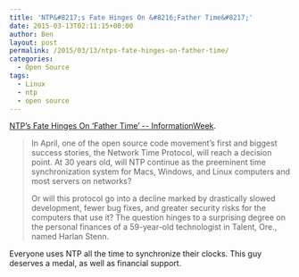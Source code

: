 ```yaml
---
title: 'NTP&#8217;s Fate Hinges On &#8216;Father Time&#8217;'
date: 2015-03-13T02:11:15+00:00
author: Ben
layout: post
permalink: /2015/03/13/ntps-fate-hinges-on-father-time/
categories:
  - Open Source
tags:
  - Linux
  - ntp
  - open source
---
```

[NTP&#8217;s Fate Hinges On &#8216;Father Time&#8217; -- InformationWeek](http://www.informationweek.com/it-life/ntps-fate-hinges-on-father-time/d/d-id/1319432?page_number=1).

> In April, one of the open source code movement&#8217;s first and biggest success stories, the Network Time Protocol, will reach a decision point. At 30 years old, will NTP continue as the preeminent time synchronization system for Macs, Windows, and Linux computers and most servers on networks?
> 
> Or will this protocol go into a decline marked by drastically slowed development, fewer bug fixes, and greater security risks for the computers that use it? The question hinges to a surprising degree on the personal finances of a 59-year-old technologist in Talent, Ore., named Harlan Stenn.

Everyone uses NTP all the time to synchronize their clocks. This guy deserves a medal, as well as financial support.